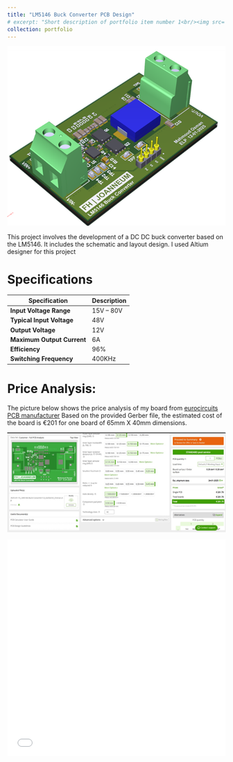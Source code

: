 ```yaml
---
title: "LM5146 Buck Converter PCB Design"
# excerpt: "Short description of portfolio item number 1<br/><img src='/converter_3dview.png'>"
collection: portfolio
---
```

![Logo](/images/converter_3dview.png)

This project involves the development of a DC DC buck converter based on the LM5146. It includes the schematic and layout design.
I used Altium designer for this project

Specifications
======

| **Specification**        | **Description**       |
|--------------------------|-----------------------|
| **Input Voltage Range**  | 15V – 80V             |
| **Typical Input Voltage**| 48V                   |
| **Output Voltage**       | 12V                   |
| **Maximum Output Current**| 6A                    |
| **Efficiency**           | 96%                   |
| **Switching Frequency**  | 400KHz                |




Price Analysis:
===
The picture below shows the price analysis of my board from [eurocircuits PCB manufacturer](https://www.eurocircuits.com/)
Based on the provided Gerber file, the estimated cost of the board is €201 for one board of 65mm X 40mm dimensions.

![Logo](/images/pcbprice.jpeg)

<iframe src="/files/Board.pdf" width="100%" height="500" frameborder="0" style="border: none;" ></iframe>


